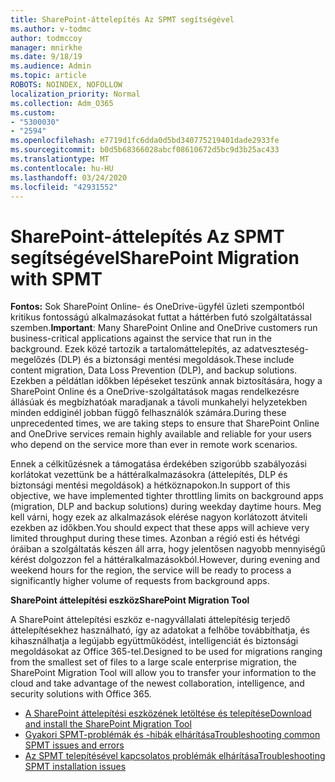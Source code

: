 ```yaml
---
title: SharePoint-áttelepítés Az SPMT segítségével
ms.author: v-todmc
author: todmccoy
manager: mnirkhe
ms.date: 9/18/19
ms.audience: Admin
ms.topic: article
ROBOTS: NOINDEX, NOFOLLOW
localization_priority: Normal
ms.collection: Adm_O365
ms.custom:
- "5300030"
- "2594"
ms.openlocfilehash: e7719d1fc6dda0d5bd340775219401dade2933fe
ms.sourcegitcommit: b0d5b68366028abcf08610672d5bc9d3b25ac433
ms.translationtype: MT
ms.contentlocale: hu-HU
ms.lasthandoff: 03/24/2020
ms.locfileid: "42931552"
---
```

# <a name="sharepoint-migration-with-spmt"></a><span data-ttu-id="f8556-102">SharePoint-áttelepítés Az SPMT segítségével</span><span class="sxs-lookup"><span data-stu-id="f8556-102">SharePoint Migration with SPMT</span></span>

<span data-ttu-id="f8556-103">**Fontos:** Sok SharePoint Online- és OneDrive-ügyfél üzleti szempontból kritikus fontosságú alkalmazásokat futtat a háttérben futó szolgáltatással szemben.</span><span class="sxs-lookup"><span data-stu-id="f8556-103">**Important**: Many SharePoint Online and OneDrive customers run business-critical applications against the service that run in the background.</span></span> <span data-ttu-id="f8556-104">Ezek közé tartozik a tartalomáttelepítés, az adatveszteség-megelőzés (DLP) és a biztonsági mentési megoldások.</span><span class="sxs-lookup"><span data-stu-id="f8556-104">These include content migration, Data Loss Prevention (DLP), and backup solutions.</span></span> <span data-ttu-id="f8556-105">Ezekben a példátlan időkben lépéseket teszünk annak biztosítására, hogy a SharePoint Online és a OneDrive-szolgáltatások magas rendelkezésre állásúak és megbízhatóak maradjanak a távoli munkahelyi helyzetekben minden eddiginél jobban függő felhasználók számára.</span><span class="sxs-lookup"><span data-stu-id="f8556-105">During these unprecedented times, we are taking steps to ensure that SharePoint Online and OneDrive services remain highly available and reliable for your users who depend on the service more than ever in remote work scenarios.</span></span>

<span data-ttu-id="f8556-106">Ennek a célkitűzésnek a támogatása érdekében szigorúbb szabályozási korlátokat vezettünk be a háttéralkalmazásokra (áttelepítés, DLP és biztonsági mentési megoldások) a hétköznapokon.</span><span class="sxs-lookup"><span data-stu-id="f8556-106">In support of this objective, we have implemented tighter throttling limits on background apps (migration, DLP and backup solutions) during weekday daytime hours.</span></span> <span data-ttu-id="f8556-107">Meg kell várni, hogy ezek az alkalmazások elérése nagyon korlátozott átviteli ezekben az időkben.</span><span class="sxs-lookup"><span data-stu-id="f8556-107">You should expect that these apps will achieve very limited throughput during these times.</span></span> <span data-ttu-id="f8556-108">Azonban a régió esti és hétvégi óráiban a szolgáltatás készen áll arra, hogy jelentősen nagyobb mennyiségű kérést dolgozzon fel a háttéralkalmazásokból.</span><span class="sxs-lookup"><span data-stu-id="f8556-108">However, during evening and weekend hours for the region, the service will be ready to process a significantly higher volume of requests from background apps.</span></span>

<span data-ttu-id="f8556-109">**SharePoint áttelepítési eszköz**</span><span class="sxs-lookup"><span data-stu-id="f8556-109">**SharePoint Migration Tool**</span></span>

<span data-ttu-id="f8556-110">A SharePoint áttelepítési eszköz e-nagyvállalati áttelepítésig terjedő áttelepítésekhez használható, így az adatokat a felhőbe továbbíthatja, és kihasználhatja a legújabb együttműködést, intelligenciát és biztonsági megoldásokat az Office 365-tel.</span><span class="sxs-lookup"><span data-stu-id="f8556-110">Designed to be used for migrations ranging from the smallest set of files to a large scale enterprise migration, the SharePoint Migration Tool will allow you to transfer your information to the cloud and take advantage of the newest collaboration, intelligence, and security solutions with Office 365.</span></span>

- [<span data-ttu-id="f8556-111">A SharePoint áttelepítési eszközének letöltése és telepítése</span><span class="sxs-lookup"><span data-stu-id="f8556-111">Download and install the SharePoint Migration Tool</span></span>](https://docs.microsoft.com/sharepointmigration/introducing-the-sharepoint-migration-tool)
- [<span data-ttu-id="f8556-112">Gyakori SPMT-problémák és -hibák elhárítása</span><span class="sxs-lookup"><span data-stu-id="f8556-112">Troubleshooting common SPMT issues and errors</span></span>](https://docs.microsoft.com/sharepointmigration/troubleshooting-common-spmt-issues)
- [<span data-ttu-id="f8556-113">Az SPMT telepítésével kapcsolatos problémák elhárítása</span><span class="sxs-lookup"><span data-stu-id="f8556-113">Troubleshooting SPMT installation issues</span></span>](https://docs.microsoft.com/sharepointmigration/spmt-install-issues#troubleshooting-spmt-installation-issues)
